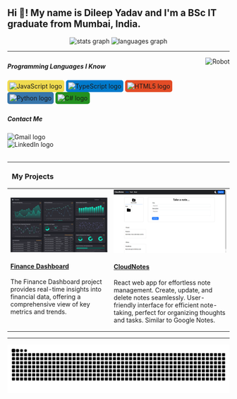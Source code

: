 <h2 align="left">Hi 👋! My name is Dileep Yadav and I'm a BSc IT graduate from Mumbai, India.</h2>

<div align="center">
  <img src="https://github-readme-stats.vercel.app/api?username=Dileep01712&include_all_commits=true&count_private=true&theme=dracula" height="150" alt="stats graph" />
  <img src="https://github-readme-stats.vercel.app/api/top-langs?username=Dileep01712&layout=compact&langs_count=5&theme=dracula" height="150" alt="languages graph" />
</div>

<hr clear="both">

<img align="right" height="150" src="https://raw.githubusercontent.com/Tarikul-Islam-Anik/Animated-Fluent-Emojis/master/Emojis/Smilies/Robot.png" alt="Robot" />

<h5 style="margin-top: 25px;">Programming Languages I Know</h5>
<div align="left">
  <img src="https://cdn.jsdelivr.net/gh/devicons/devicon/icons/javascript/javascript-original.svg" height="30" alt="JavaScript logo" style="border-radius: 5px; background-color: #f0db4f; padding: 5px;" />
  <img src="https://cdn.jsdelivr.net/gh/devicons/devicon/icons/typescript/typescript-original.svg" height="30" alt="TypeScript logo" style="border-radius: 5px; background-color: #007acc; padding: 5px;" />
  <img src="https://cdn.jsdelivr.net/gh/devicons/devicon/icons/html5/html5-original.svg" height="30" alt="HTML5 logo" style="border-radius: 5px; background-color: #e34c26; padding: 5px;" />
  <img src="https://cdn.jsdelivr.net/gh/devicons/devicon/icons/python/python-original.svg" height="30" alt="Python logo" style="border-radius: 5px; background-color: #3776ab; padding: 5px;" />
  <img src="https://cdn.jsdelivr.net/gh/devicons/devicon/icons/csharp/csharp-original.svg" height="30" alt="C# logo" style="border-radius: 5px; background-color: #239120; padding: 5px;" />
</div>

<h5 style="margin-top: 25px;">Contact Me</h5>
<div align="left">
  <div>
    <a href="mailto:dy3398214@gmail.com" target="_blank" style="text-decoration: none;">
      <img src="https://img.shields.io/badge/Gmail-D14836?style=for-the-badge&logo=gmail&logoColor=white" height="35" alt="Gmail logo" />
    </a>
  </div>
  <div>
    <a href="https://www.linkedin.com/in/dileep-yadav-9b947727b" target="_blank" style="text-decoration: none;">
      <img src="https://img.shields.io/badge/LinkedIn-0077B5?style=for-the-badge&logo=linkedin&logoColor=white" height="35" alt="LinkedIn logo" />
    </a>
  </div>
</div>

<br clear="both">
<hr clear="both">

<h3 style="margin-left: 10px;">My Projects</h3>
<table>
  <tr>
    <td>
      <div>
        <img src="https://raw.githubusercontent.com/Dileep01712/Finance-Dashboard/main/assets/images/image1.png" alt="Finance Dashboard Screenshot" style="width: 100%;">
        <div>
          <h4><a href="https://github.com/Dileep01712/Finance-Dashboard" target="_blank">Finance Dashboard</a></h4>
          <p>The Finance Dashboard project provides real-time insights into financial data, offering a comprehensive view of key metrics and trends.</p>
        </div>
      </div>
    </td>
    <td>
      <div>
        <img src="https://raw.githubusercontent.com/Dileep01712/CloudNotes/main/assets/images/image.png" alt="CloudNotes" style="width: 100%;">
        <div>
          <h4><a href="https://github.com/Dileep01712/CloudNotes" target="_blank">CloudNotes</a></h4>
          <p>React web app for effortless note management. Create, update, and delete notes seamlessly. User-friendly interface for efficient note-taking, perfect for organizing thoughts and tasks. Similar to Google Notes.</p>
        </div>
      </div>
    </td>
  </tr>
</table>
<hr clear="both">

<img src="https://raw.githubusercontent.com/Dileep01712/Dileep01712/output/snake.svg" alt="Snake animation" />
